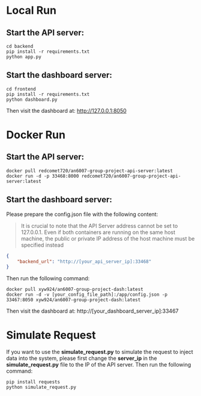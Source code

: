 # Local Run

## Start the API server:
```shell
cd backend
pip install -r requirements.txt
python app.py
```
## Start the dashboard server:
```shell
cd frontend
pip install -r requirements.txt
python dashboard.py
```
Then visit the dashboard at: http://127.0.0.1:8050

# Docker Run
## Start the API server:
```shell
docker pull redcomet720/an6007-group-project-api-server:latest
docker run -d -p 33468:8000 redcomet720/an6007-group-project-api-server:latest
```
## Start the dashboard server:
Please prepare the config.json file with the following content:
> It is crucial to note that the API Server address cannot be set to 127.0.0.1. Even if both containers are running on the same host machine, the public or private IP address of the host machine must be specified instead
```json
{
    "backend_url": "http://[your_api_server_ip]:33468"
}
```
Then run the following command:
```shell
docker pull xyw924/an6007-group-project-dash:latest
docker run -d -v [your_config_file_path]:/app/config.json -p 33467:8050 xyw924/an6007-group-project-dash:latest
```
Then visit the dashboard at: http://[your_dashboard_server_ip]:33467
# Simulate Request
If you want to use the **simulate_request.py** to simulate the request to inject data into the system, please first change the **server_ip** in the **simulate_request.py** file to the IP of the API server.
Then run the following command:
```shell
pip install requests
python simulate_request.py
```
